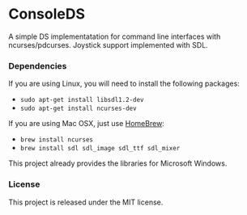 # ConsoleDS

A simple DS implementatation for command line interfaces with ncurses/pdcurses. Joystick support implemented with SDL.

### Dependencies

If you are using Linux, you will need to install the following packages:

- `sudo apt-get install libsdl1.2-dev`
- `sudo apt-get install ncurses-dev`

If you are using Mac OSX, just use [HomeBrew](http://brew.sh):

- `brew install ncurses`
- `brew install sdl sdl_image sdl_ttf sdl_mixer`

This project already provides the libraries for Microsoft Windows.

### License

This project is released under the MIT license.
